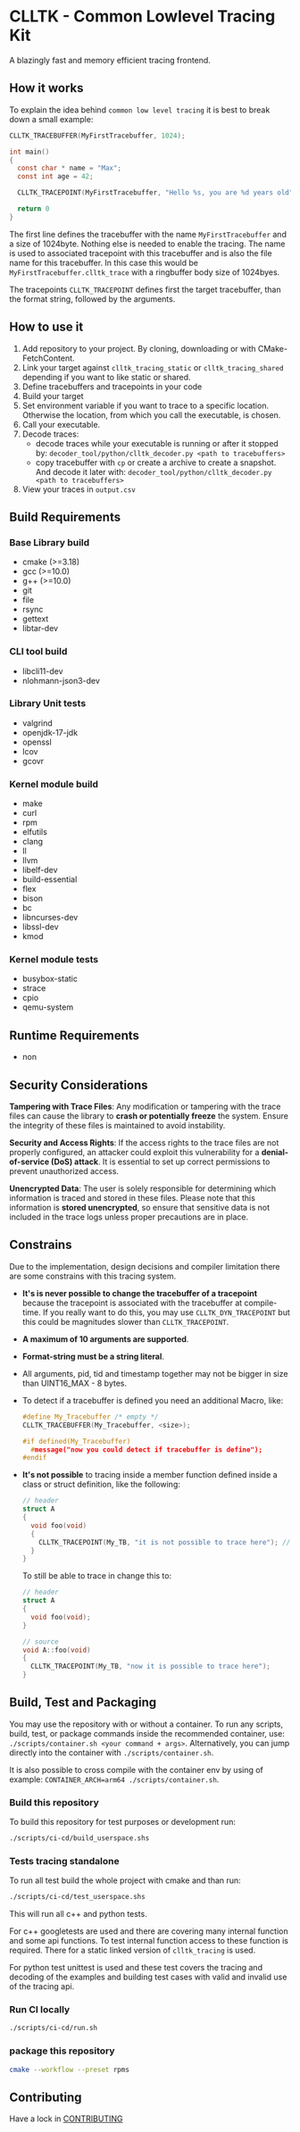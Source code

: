 # CLLTK - Common Lowlevel Tracing Kit

A blazingly fast and memory efficient tracing frontend.


## How it works

To explain the idea behind `common low level tracing` it is best to break down a small example:

```c
CLLTK_TRACEBUFFER(MyFirstTracebuffer, 1024);

int main()
{
  const char * name = "Max";
  const int age = 42;

  CLLTK_TRACEPOINT(MyFirstTracebuffer, "Hello %s, you are %d years old", name, age);

  return 0
}
```

The first line defines the tracebuffer with the name `MyFirstTracebuffer` and a size of 1024byte. Nothing else is needed to enable the tracing.
The name is used to associated tracepoint with this tracebuffer and is also the file name for this tracebuffer. In this case this would be `MyFirstTracebuffer.clltk_trace` with a ringbuffer body size of 1024byes.

The tracepoints `CLLTK_TRACEPOINT` defines first the target tracebuffer, than the format string, followed by the arguments.


## How to use it

1. Add repository to your project. By cloning, downloading or with CMake-FetchContent.
2. Link your target against `clltk_tracing_static` or `clltk_tracing_shared` depending if you want to like static or shared.
3. Define tracebuffers and tracepoints in your code
4. Build your target
5. Set environment variable if you want to trace to a specific location. Otherwise the location, from which you call the executable, is chosen.
6. Call your executable.
7. Decode traces:
    - decode traces while your executable is running or after it stopped by:
      `decoder_tool/python/clltk_decoder.py <path to tracebuffers>`
    - copy tracebuffer with `cp` or create a archive to create a snapshot. And decode it later with:
      `decoder_tool/python/clltk_decoder.py <path to tracebuffers>`
8. View your traces in `output.csv`

## Build Requirements
### Base Library build
- cmake (>=3.18)
- gcc (>=10.0)
- g++ (>=10.0)
- git
- file
- rsync
- gettext
- libtar-dev

### CLI tool build
- libcli11-dev
- nlohmann-json3-dev

### Library Unit tests
- valgrind
- openjdk-17-jdk
- openssl
- lcov
- gcovr

### Kernel module build
- make
- curl
- rpm
- elfutils
- clang
- ll
- llvm
- libelf-dev
- build-essential
- flex
- bison
- bc
- libncurses-dev
- libssl-dev
- kmod

### Kernel module tests
- busybox-static
- strace
- cpio
- qemu-system

## Runtime Requirements
- non

## Security Considerations
**Tampering with Trace Files**: Any modification or tampering with the trace files can cause the library to **crash or potentially freeze** the system. Ensure the integrity of these files is maintained to avoid instability.

**Security and Access Rights**: If the access rights to the trace files are not properly configured, an attacker could exploit this vulnerability for a **denial-of-service (DoS) attack**. It is essential to set up correct permissions to prevent unauthorized access.

**Unencrypted Data**: The user is solely responsible for determining which information is traced and stored in these files. Please note that this information is **stored unencrypted**, so ensure that sensitive data is not included in the trace logs unless proper precautions are in place.

## Constrains

Due to the implementation, design decisions and compiler limitation there are some constrains with this tracing system.

- **It's is never possible to change the tracebuffer of a tracepoint** because the tracepoint is associated with the tracebuffer at compile-time.
  If you really want to do this, you may use `CLLTK_DYN_TRACEPOINT` but this could be magnitudes slower than `CLLTK_TRACEPOINT`.

- **A maximum of 10 arguments are supported**.
- **Format-string must be a string literal**.
- All arguments, pid, tid and timestamp together may not be bigger in size than UINT16_MAX - 8 bytes.

- To detect if a tracebuffer is defined you need an additional Macro, like:
  
  ```c
  #define My_Tracebuffer /* empty */
  CLLTK_TRACEBUFFER(My_Tracebuffer, <size>);

  #if defined(My_Tracebuffer)
    #message("now you could detect if tracebuffer is define");
  #endif
  ``` 


- **It's not possible** to tracing inside a member function defined inside a class or struct definition, like the following:

  ```c++
  // header
  struct A
  {
    void foo(void)
    {
      CLLTK_TRACEPOINT(My_TB, "it is not possible to trace here"); // fill fail at link-time
    }
  }
  ```

  To still be able to trace in change this to:

  ```c++
  // header
  struct A
  {
    void foo(void);
  }

  // source
  void A::foo(void)
  {
    CLLTK_TRACEPOINT(My_TB, "now it is possible to trace here");
  }
  ```

## Build, Test and Packaging
You may use the repository with or without a container. To run any scripts, build, test, or package commands inside the recommended container, use: `./scripts/container.sh <your command + args>`. Alternatively, you can jump directly into the container with `./scripts/container.sh`.

It is also possible to cross compile with the container env by using of example: `CONTAINER_ARCH=arm64 ./scripts/container.sh`.

### Build this repository

To build this repository for test purposes or development run:

```bash
./scripts/ci-cd/build_userspace.shs
```

### Tests tracing standalone

To run all test build the whole project with cmake and than run:

```bash
./scripts/ci-cd/test_userspace.shs
```

This will run all c++ and python tests.

For c++ googletests are used and there are covering many internal function and some api functions. To test internal function access to these function is required. There for a static linked version of `clltk_tracing` is used.
 
For python test unittest is used and these test covers the tracing and decoding of the examples and building test cases with valid and invalid use of the tracing api.

### Run CI locally
```bash
./scripts/ci-cd/run.sh
```

### package this repository
```bash
cmake --workflow --preset rpms
```

## Contributing
Have a lock in [CONTRIBUTING](./CONTRIBUTING.md)
